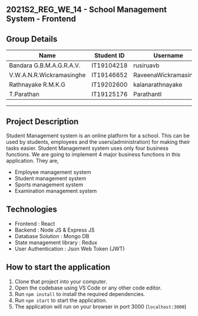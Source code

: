 ## 2021S2_REG_WE_14 - School Management System - Frontend

## Group Details
| Name | Student ID | Username |
| ---- | ---------- | -------- |
|Bandara G.B.M.A.G.R.A.V.| IT19104218 | rusiruavb |
|V.W.A.N.R.Wickramasinghe| IT19146652 | RaveenaWickramasinghe |
|Rathnayake R.M.K.G| IT19202600 | kalanarathnayake |
|T.Parathan| IT19125176 | Parathantl |
---
## Project Description
Student Management system is an online platform for a school. This can be used by students, employees and the users(administration) for making their tasks easier. Student Management system uses only four business functions. We are going to implement 4 major business functions in this application. They are,
 - Employee management system
 - Student management system
 - Sports management system
 - Examination management system

## Technologies
- Frontend : React
- Backend : Node JS & Express JS
- Database Solution : Mongo DB
- State management library : Redux
- User Authentication : Json Web Token (JWT)

## How to start the application
1. Clone that project into your computer.
2. Open the codebase using VS Code or any other code editor.
3. Run `npm install` to install the required dependencies.
4. Run `npm start` to start the application.
5. The application will run on your browser in port 3000 (`localhost:3000`)
